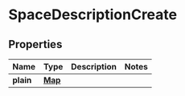 # SpaceDescriptionCreate

## Properties
Name | Type | Description | Notes
------------ | ------------- | ------------- | -------------
**plain** | [**Map**](Map.md) |  | 
